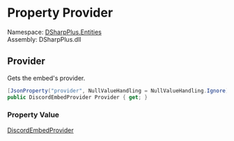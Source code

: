 # Property Provider

Namespace: [DSharpPlus.Entities](DSharpPlus.Entities.md)  
Assembly: DSharpPlus.dll

## <a id="DSharpPlus_Entities_DiscordEmbed_Provider"></a>Provider

Gets the embed's provider.

```csharp
[JsonProperty("provider", NullValueHandling = NullValueHandling.Ignore)]
public DiscordEmbedProvider Provider { get; }
```

### Property Value

[DiscordEmbedProvider](DSharpPlus.Entities.DiscordEmbedProvider.md)

